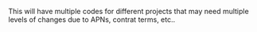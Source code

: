 This will have multiple codes for different projects that may need multiple levels of changes due to APNs, contrat terms, etc..


